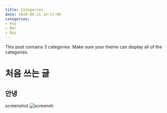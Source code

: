 ```yaml
---
title: Categories
date: 2020-06-21 14:17:00
categories:
- Foo
- Bar
- Baz
---
```


This post contains 3 categories. Make sure your theme can display all of the categories.

# 처음 쓰는 글

## 안녕



screenshot
![screensh](https://drive.google.com/file/d/1heFZOUU9_Yyt56U6Tgt9Bwns30J8uXme/view?usp=sharing)
